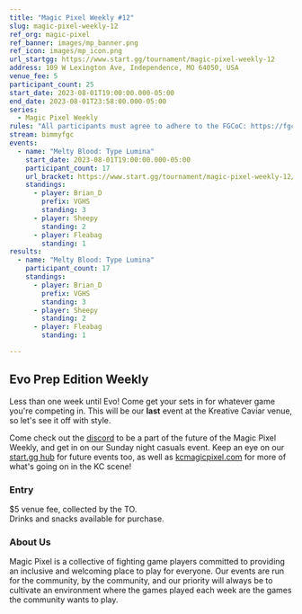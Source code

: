 ```yaml
---
title: "Magic Pixel Weekly #12"
slug: magic-pixel-weekly-12
ref_org: magic-pixel
ref_banner: images/mp_banner.png
ref_icon: images/mp_icon.png
url_startgg: https://www.start.gg/tournament/magic-pixel-weekly-12
address: 109 W Lexington Ave, Independence, MO 64050, USA
venue_fee: 5
participant_count: 25
start_date: 2023-08-01T19:00:00.000-05:00
end_date: 2023-08-01T23:58:00.000-05:00
series:
  - Magic Pixel Weekly
rules: "All participants must agree to adhere to the FGCoC: https://fgcoc.com/"
stream: bimmyfgc
events:
  - name: "Melty Blood: Type Lumina"
    start_date: 2023-08-01T19:00:00.000-05:00
    participant_count: 17
    url_bracket: https://www.start.gg/tournament/magic-pixel-weekly-12/events/melty/brackets/1427229/2163049
    standings:
      - player: Brian_D
        prefix: VGHS
        standing: 3
      - player: Sheepy
        standing: 2
      - player: Fleabag
        standing: 1
results:
  - name: "Melty Blood: Type Lumina"
    participant_count: 17
    standings:
      - player: Brian_D
        prefix: VGHS
        standing: 3
      - player: Sheepy
        standing: 2
      - player: Fleabag
        standing: 1

---
```


## Evo Prep Edition Weekly

Less than one week until Evo! Come get your sets in for whatever game you're competing in. This will be our **last** event at the Kreative Caviar venue, so let's see it off with style. 

Come check out the [discord](https://discord.gg/jkmn6CVrrQ) to be a part of the future of the Magic Pixel Weekly, and get in on our Sunday night casuals event. Keep an eye on our [start.gg hub](https://www.start.gg/hub/magic-pixel) for future events too, as well as [kcmagicpixel.com](https://kcmagicpixel.com) for more of what's going on in the KC scene!

### Entry

$5 venue fee, collected by the TO.  
Drinks and snacks available for purchase.

### About Us

Magic Pixel is a collective of fighting game players committed to providing an inclusive and welcoming place to play for everyone. Our events are run for the community, by the community, and our priority will always be to cultivate an environment where the games played each week are the games the community wants to play.
  